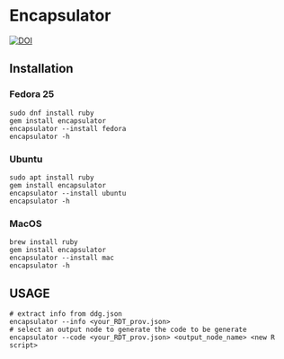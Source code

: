 # Encapsulator

[![DOI](https://zenodo.org/badge/94570522.svg)](https://zenodo.org/badge/latestdoi/94570522)

## Installation

### Fedora 25

```
sudo dnf install ruby
gem install encapsulator
encapsulator --install fedora
encapsulator -h
```

### Ubuntu

```
sudo apt install ruby
gem install encapsulator
encapsulator --install ubuntu
encapsulator -h
```

### MacOS

```
brew install ruby
gem install encapsulator
encapsulator --install mac
encapsulator -h
```

## USAGE

```
# extract info from ddg.json
encapsulator --info <your_RDT_prov.json>
# select an output node to generate the code to be generate
encapsulator --code <your_RDT_prov.json> <output_node_name> <new R script>
```

